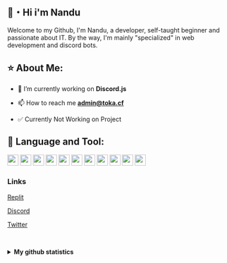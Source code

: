 


## 👋・Hi i'm Nandu

Welcome to my Github, I'm Nandu, a developer, self-taught beginner and passionate about IT.
By the way, I'm mainly "specialized" in web development and discord bots.

## ⭐ About Me:

- 🔭 I’m currently working on **Discord.js**

- 📫 How to reach me **admin@toka.cf**

- ✅ Currently Not Working on Project

## 📘 Language and Tool:
   
<img height="25" src="https://img.shields.io/badge/JavaScript-323330?style=for-the-badge&logo=javascript&logoColor=F7DF1E"> <img height="25" src="https://img.shields.io/badge/Node.js-339933?style=for-the-badge&logo=nodedotjs&logoColor=white"> <img height="25" src="https://github.com/rahul-jha98/README_icons/blob/main/language_and_tools/square/bash/bash.png?raw=true"> <img height="25" src="https://github.com/rahul-jha98/README_icons/blob/main/language_and_tools/square/google-cloud/google-cloud.png?raw=true"> <img height="25" src="https://img.shields.io/badge/MySQL-005C84?style=for-the-badge&logo=mysql&logoColor=white"> <img height="25" src="https://img.shields.io/badge/MongoDB-4EA94B?style=for-the-badge&logo=mongodb&logoColor=white"> <img height="25" src="https://img.shields.io/badge/HTML5-E34F26?style=for-the-badge&logo=html5&logoColor=white"> <img height="25" src="https://img.shields.io/badge/CSS3-1572B6?style=for-the-badge&logo=css3&logoColor=white"> <img height="25" src="https://img.shields.io/badge/npm-CB3837?style=for-the-badge&logo=npm&logoColor=white"> <img height="25" src="https://s3-us-west-2.amazonaws.com/assets.blog.serverless.com/express_js.png"> <img height="25" src="https://raw.githubusercontent.com/rahul-jha98/github_readme_icons/main/language_and_tools/square/bootstrap/bootstrap.png"> 
    
<h3 align="left">Links</h3>

<a href="https://replit.com/@NanduWasTaken">Replit</a>

<a href="https://discord.com/users/852381000528035890">Discord</a>

<a href="https://twitter.com/@NanduWasTaken">Twitter</a>


<br><details>
  <summary><b>My github statistics</b></summary>

![NanduWasTaken's github stats](https://github-readme-stats.vercel.app/api?username=NanduWasTaken&count_private=true&show_icons=true&theme=midnight-purple)
</details>

 

